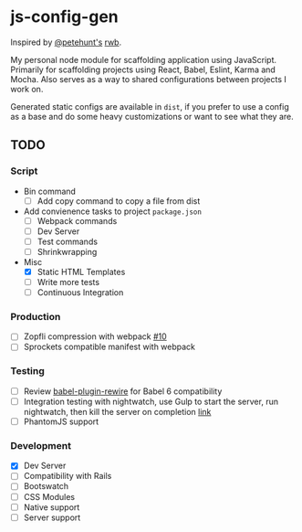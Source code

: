 # js-config-gen

Inspired by [@petehunt's](https://github.com/petehunt) [rwb](https://github.com/petehunt/rwb).

My personal node module for scaffolding application using JavaScript. Primarily
for scaffolding projects using React, Babel, Eslint, Karma and Mocha. Also
serves as a way to shared configurations between projects I work on.

Generated static configs are available in `dist`, if you prefer to use a config
as a base and do some heavy customizations or want to see what they are.

## TODO

### Script

- Bin command
  - [ ] Add copy command to copy a file from dist

- Add convienence tasks to project `package.json`
  - [ ] Webpack commands
  - [ ] Dev Server
  - [ ] Test commands
  - [ ] Shrinkwrapping

- Misc
  - [x] Static HTML Templates
  - [ ] Write more tests
  - [ ] Continuous Integration

### Production
- [ ] Zopfli compression with webpack [#10](https://github.com/webpack/compression-webpack-plugin/pull/10)
- [ ] Sprockets compatible manifest with webpack

### Testing
- [ ] Review [babel-plugin-rewire](https://github.com/speedskater/babel-plugin-rewire/issues/44) for Babel 6 compatibility
- [ ] Integration testing with nightwatch, use Gulp to start the server, run nightwatch, then kill the server on completion [link](http://stackoverflow.com/a/33934969/5578411)
- [ ] PhantomJS support

### Development
- [x] Dev Server
- [ ] Compatibility with Rails
- [ ] Bootswatch
- [ ] CSS Modules
- [ ] Native support
- [ ] Server support
